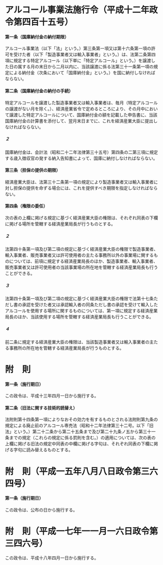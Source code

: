 # アルコール事業法施行令（平成十二年政令第四百十五号）
#### 第一条（国庫納付金の納付期限）
アルコール事業法（以下「法」という。）第三条第一項又は第十六条第一項の許可を受けた者（以下「製造事業者又は輸入事業者」という。）は、法第二条第四項に規定する特定アルコール（以下単に「特定アルコール」という。）を譲渡した日の属する月の末日から二月以内に、当該譲渡に係る法第三十一条第一項の規定による納付金（次条において「国庫納付金」という。）を国に納付しなければならない。
#### 第二条（国庫納付金の納付の手続）
特定アルコールを譲渡した製造事業者又は輸入事業者は、毎月（特定アルコールの譲渡がない月を除く。）、経済産業省令で定めるところにより、その月中において譲渡した特定アルコールについて、国庫納付金の額を記載した申告書に、当該国庫納付金の計算書を添付して、翌月末日までに、これを経済産業大臣に提出しなければならない。
##### ２
国庫納付金は、会計法（昭和二十二年法律第三十五号）第四条の二第三項に規定する歳入徴収官の発する納入告知書によって、国庫に納付しなければならない。
#### 第三条（担保の提供の期限）
経済産業大臣は、法第三十二条第一項の規定により製造事業者又は輸入事業者に対し担保の提供を命ずる場合には、これを提供すべき期限を指定しなければならない。
#### 第四条（権限の委任）
次の表の上欄に掲げる規定に基づく経済産業大臣の権限は、それぞれ同表の下欄に掲げる場所を管轄する経済産業局長が行うものとする。
##### ２
法第四十条第一項及び第二項の規定に基づく経済産業大臣の権限で製造事業者、輸入事業者、販売事業者又は許可使用者の主たる事務所以外の事業場に関するものについては、前項に規定する経済産業局長のほか、製造事業者、輸入事業者、販売事業者又は許可使用者の当該事業場の所在地を管轄する経済産業局長も行うことができる。
##### ３
法第四十条第一項及び第二項の規定に基づく経済産業大臣の権限で法第十七条ただし書の承認を受けた者又は承認輸入者の同条ただし書の承認を受けて輸入したアルコールを使用する場所に関するものについては、第一項に規定する経済産業局長のほか、当該使用する場所を管轄する経済産業局長も行うことができる。
##### ４
前二条に規定する経済産業大臣の権限は、当該製造事業者又は輸入事業者の主たる事務所の所在地を管轄する経済産業局長が行うものとする。
# 附　則
#### 第一条（施行期日）
この政令は、平成十三年四月一日から施行する。
#### 第二条（旧法に関する技術的読替え）
法附則第十四条第一項によりなおその効力を有するものとされる法附則第九条の規定による廃止前のアルコール専売法（昭和十二年法律第三十二号。以下「旧法」という。）第二十二条から第二十五条まで及び第二十九条ノ五から第三十一条までの規定（これらの規定に係る罰則を含む。）の適用については、次の表の上欄に掲げる旧法の規定中同表の中欄に掲げる字句は、それぞれ同表の下欄に掲げる字句に読み替えるものとする。
# 附　則（平成一五年八月八日政令第三六四号）
#### 第一条（施行期日）
この政令は、公布の日から施行する。
# 附　則（平成一七年一一月一六日政令第三四六号）
この政令は、平成十八年四月一日から施行する。
